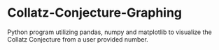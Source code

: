 # Collatz-Conjecture-Graphing
Python program utilizing pandas, numpy and matplotlib to visualize the Collatz Conjecture from a user provided number.
